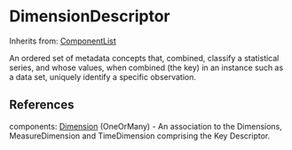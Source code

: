 
# DimensionDescriptor

Inherits from: [ComponentList](../Base/ComponentList.md)



An ordered set of metadata concepts that, combined, classify a statistical series, and whose values, when combined (the key) in an instance such as a data set, uniquely identify a specific observation.



## References

components: [Dimension](Dimension.md) (OneOrMany) - An association to the Dimensions, MeasureDimension and TimeDimension comprising the Key Descriptor.




